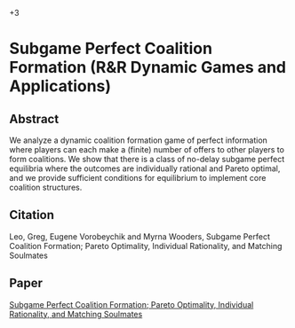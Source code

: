 +3

# Subgame Perfect Coalition Formation (R&R Dynamic Games and Applications)

## Abstract

We analyze a dynamic coalition formation game of perfect information
where players can each make a (finite) number of offers to other players to form
coalitions. We show that there is a class of no-delay subgame perfect equilibria where
the outcomes are individually rational and Pareto optimal, and we provide sufficient
conditions for equilibrium to implement core coalition structures.

## Citation

Leo, Greg, Eugene Vorobeychik and Myrna Wooders, Subgame Perfect Coalition Formation; Pareto Optimality, Individual Rationality, and Matching Soulmates

## Paper

[Subgame Perfect Coalition Formation; Pareto Optimality, Individual Rationality, and Matching Soulmates](../files/Papers/WP_SPGS.pdf)

